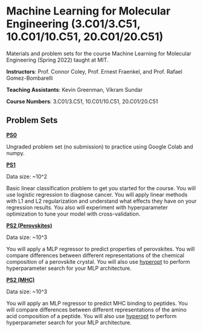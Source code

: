 # Machine Learning for Molecular Engineering (3.C01/3.C51, 10.C01/10.C51, 20.C01/20.C51)

Materials and problem sets for the course Machine Learning for Molecular Engineering (Spring 2022) taught at MIT.

**Instructors**: Prof. Connor Coley, Prof. Ernest Fraenkel, and Prof. Rafael Gomez-Bombarelli 

**Teaching Assistants**: Kevin Greenman, Vikram Sundar

**Course Numbers**: 3.C01/3.C51, 10.C01/10.C51, 20.C01/20.C51

## Problem Sets

[**PS0**](https://github.com/vikram-sundar/ML4MolEng_Spring2022/blob/main/psets/ps0/MLMOL_Spring_2022_PS0.pdf)

Ungraded problem set (no submission) to practice using Google Colab and numpy.

[**PS1**](https://github.com/vikram-sundar/ML4MolEng_Spring2022/blob/main/psets/ps1/MLMOL_Spring_2022_PS1.pdf)

Data size: ~10^2

Basic linear classification problem to get you started for the course. You will use logistic regression to diagnose cancer. You will apply linear methods with L1 and L2 regularization and understand what effects they have on your regression results. You also will experiment with hyperparameter optimization to tune your model with cross-validation.

[**PS2 (Perovskites)**](https://github.com/vikram-sundar/ML4MolEng_Spring2022/blob/master/psets/ps2-perov/MLMOL_Spring_2022_PS2_Perovskites.pdf) 

Data size: ~10^3

You will apply a MLP regressor to predict properties of perovskites. You will compare differences between different representations of the chemical composition of a perovskite crystal. You will also use [hyperopt](https://github.com/hyperopt/hyperopt) to perform hyperparameter search for your MLP architecture.

[**PS2 (MHC)**](https://github.com/vikram-sundar/ML4MolEng_Spring2022/blob/master/psets/ps2-MHC/MLMOL_Spring_2022_PS2_MHC.pdf)

Data size: ~10^3

You will apply an MLP regressor to predict MHC binding to peptides. You will compare differences between different representations of the amino acid composition of a peptide. You will also use [hyperopt](https://github.com/hyperopt/hyperopt) to perform hyperparameter search for your MLP architecture.
